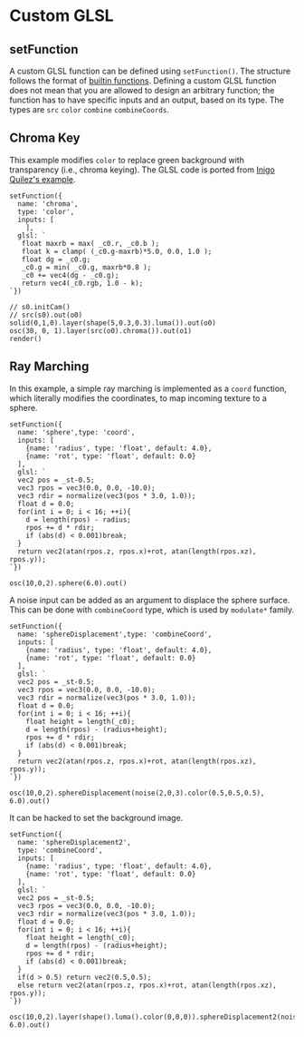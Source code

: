 Custom GLSL
========

setFunction
--------

A custom GLSL function can be defined using `setFunction()`. The structure follows the format of [builtin functions](https://github.com/ojack/hydra-synth/blob/master/src/glsl/glsl-functions.js). Defining a custom GLSL function does not mean that you are allowed to design an arbitrary function; the function has to have specific inputs and an output, based on its type. The types are `src` `color` `combine` `combineCoords`.


Chroma Key
--------

This example modifies `color` to replace green background with transparency (i.e., chroma keying). The GLSL code is ported from [Inigo Quilez's example](https://www.shadertoy.com/view/XsfGzn).

```hydra
setFunction({
  name: 'chroma',
  type: 'color',
  inputs: [
    ],
  glsl: `
   float maxrb = max( _c0.r, _c0.b );
   float k = clamp( (_c0.g-maxrb)*5.0, 0.0, 1.0 );
   float dg = _c0.g; 
   _c0.g = min( _c0.g, maxrb*0.8 ); 
   _c0 += vec4(dg - _c0.g);
   return vec4(_c0.rgb, 1.0 - k);
`})

// s0.initCam()
// src(s0).out(o0)
solid(0,1,0).layer(shape(5,0.3,0.3).luma()).out(o0)
osc(30, 0, 1).layer(src(o0).chroma()).out(o1)
render()
```
Ray Marching
--------

In this example, a simple ray marching is implemented as a `coord` function, which literally modifies the coordinates, to map incoming texture to a sphere.

```hydra
setFunction({
  name: 'sphere',type: 'coord',
  inputs: [
    {name: 'radius', type: 'float', default: 4.0},
    {name: 'rot', type: 'float', default: 0.0}
  ],
  glsl: `
  vec2 pos = _st-0.5;
  vec3 rpos = vec3(0.0, 0.0, -10.0);
  vec3 rdir = normalize(vec3(pos * 3.0, 1.0));
  float d = 0.0;
  for(int i = 0; i < 16; ++i){
    d = length(rpos) - radius;
    rpos += d * rdir;
    if (abs(d) < 0.001)break;
  }
  return vec2(atan(rpos.z, rpos.x)+rot, atan(length(rpos.xz), rpos.y));
`})

osc(10,0,2).sphere(6.0).out()
```

A noise input can be added as an argument to displace the sphere surface. This can be done with `combineCoord` type, which is used by `modulate*` family.

```hydra
setFunction({
  name: 'sphereDisplacement',type: 'combineCoord',
  inputs: [
    {name: 'radius', type: 'float', default: 4.0},
    {name: 'rot', type: 'float', default: 0.0}
  ],
  glsl: `
  vec2 pos = _st-0.5;
  vec3 rpos = vec3(0.0, 0.0, -10.0);
  vec3 rdir = normalize(vec3(pos * 3.0, 1.0));
  float d = 0.0;
  for(int i = 0; i < 16; ++i){
    float height = length(_c0);
    d = length(rpos) - (radius+height);
    rpos += d * rdir;
    if (abs(d) < 0.001)break;
  }
  return vec2(atan(rpos.z, rpos.x)+rot, atan(length(rpos.xz), rpos.y));
`})

osc(10,0,2).sphereDisplacement(noise(2,0,3).color(0.5,0.5,0.5), 6.0).out()
```

It can be hacked to set the background image.

```hydra
setFunction({
  name: 'sphereDisplacement2',
  type: 'combineCoord',
  inputs: [
    {name: 'radius', type: 'float', default: 4.0},
    {name: 'rot', type: 'float', default: 0.0}
  ],
  glsl: `
  vec2 pos = _st-0.5;
  vec3 rpos = vec3(0.0, 0.0, -10.0);
  vec3 rdir = normalize(vec3(pos * 3.0, 1.0));
  float d = 0.0;
  for(int i = 0; i < 16; ++i){
    float height = length(_c0);
    d = length(rpos) - (radius+height);
    rpos += d * rdir;
    if (abs(d) < 0.001)break;
  }
  if(d > 0.5) return vec2(0.5,0.5);
  else return vec2(atan(rpos.z, rpos.x)+rot, atan(length(rpos.xz), rpos.y));
`})

osc(10,0,2).layer(shape().luma().color(0,0,0)).sphereDisplacement2(noise(2,0,3).color(0.5,0.5,0.5), 6.0).out()
```

